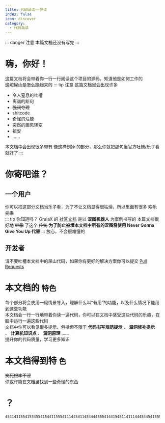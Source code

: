 ```yaml
---
title: 代码品读——导读
index: false
icon: discover
category:
  - 代码品读
---
```

::: danger 注意
本篇文档还没有写完
:::
# 嗨，你好！
这篇文档将会带着你一行一行阅读这个项目的源码，知道他是如何工作的<br>
~~这坨屎山是怎么跑起来的~~
::: tip 注意
这篇文档里会出现许多
 - 令人窒息的吐槽
 - 离谱的断句
 - ~~强词夺理~~
 - shitcode
 - 奇怪的烂梗
 - 突然的画风转变
 - 祖安
 - ……

本文档中会出现很多带有 ~~像这样划掉~~ 的部分，那么你就把那句当官方吐槽/乐子看就好了
:::

# 你寄吧谁？
## 一个用户
你可以把这部分文档当乐子看，为了不让文档显得很枯燥，所以里面有很多 ~~欢乐元素~~<br>
::: tip 你知道吗？
GraiaX 的 [社区文档](https://graiax.cn/) 是以 **涩图机器人** 为案例书写的
本篇文档很好地 ~~继承~~ 了这个 ~~传统~~
**为了防止被墙本文档中所有的涩图将使用 Never Gonna Give You Up 代替**
:::
放心，不会很难懂的

## 开发者
请不要吐槽本文档中的屎山代码，如果你有更好的解决方案你可以提交 [Pull Requests](https://github.com/daizihan233/MiraiHanBot/pulls)

# 本文档的 ```特色```
每个部分将会使用一段情景导入，理解什么叫“有用”的功能，以及什么情况下能用到这些功能<br>
本文档会一行一行地带着你读一遍代码，你可以在文档中感受这些代码的乐趣，在脑中运行一遍这些代码<br>
文档中你可以看见很多提示，包括但不限于 **代码书写规范提示** 、 **漏洞修补提示** 、 **计算机知识点** 、 **漏洞原理** ……<br>
提升你的代码质量，学习更多知识

# 本文档得到特 ```色```
~~笑死根本不涩~~<br>
你或许能在文档里找到一些奇怪的东西

# ？
```base114514
454141155415545541544115554111445411454444555414415451141114445445415551111511154415444455414454451451144455151154111111141144144145511411151544414511115555511541541544154155555451455151414114
```